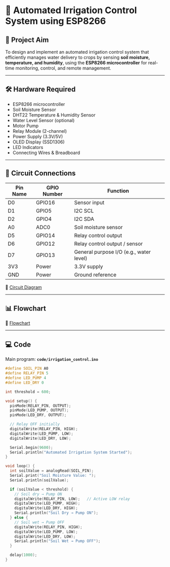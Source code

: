 # 🌱 Automated Irrigation Control System using ESP8266

## 📌 Project Aim
To design and implement an automated irrigation control system that efficiently manages water delivery to crops by sensing **soil moisture, temperature, and humidity**, using the **ESP8266 microcontroller** for real-time monitoring, control, and remote management.  

---

## 🛠️ Hardware Required
- ESP8266 microcontroller  
- Soil Moisture Sensor  
- DHT22 Temperature & Humidity Sensor  
- Water Level Sensor (optional)  
- Motor Pump  
- Relay Module (2-channel)  
- Power Supply (3.3V/5V)  
- OLED Display (SSD1306)  
- LED Indicators  
- Connecting Wires & Breadboard  

---

## 🔌 Circuit Connections

| Pin Name | GPIO Number | Function |
|----------|-------------|----------|
| D0       | GPIO16      | Sensor input |
| D1       | GPIO5       | I2C SCL |
| D2       | GPIO4       | I2C SDA |
| A0       | ADC0        | Soil moisture sensor |
| D5       | GPIO14      | Relay control output |
| D6       | GPIO12      | Relay control output / sensor |
| D7       | GPIO13      | General purpose I/O (e.g., water level) |
| 3V3      | Power       | 3.3V supply |
| GND      | Power       | Ground reference |

📂 [Circuit Diagram](circuit/circuit_diagram.png)

---

## 📊 Flowchart
📂 [Flowchart](docs/flowchart.png)

---

## 💻 Code
Main program: **`code/irrigation_control.ino`**

```cpp
#define SOIL_PIN A0 
#define RELAY_PIN 5   
#define LED_PUMP 4    
#define LED_DRY 0     

int threshold = 600;  

void setup() {
  pinMode(RELAY_PIN, OUTPUT);
  pinMode(LED_PUMP, OUTPUT);
  pinMode(LED_DRY, OUTPUT);

  // Relay OFF initially
  digitalWrite(RELAY_PIN, HIGH);
  digitalWrite(LED_PUMP, LOW);
  digitalWrite(LED_DRY, LOW);

  Serial.begin(9600);
  Serial.println("Automated Irrigation System Started");  
}

void loop() {
  int soilValue = analogRead(SOIL_PIN);
  Serial.print("Soil Moisture Value: ");
  Serial.println(soilValue);

  if (soilValue < threshold) {
    // Soil dry → Pump ON
    digitalWrite(RELAY_PIN, LOW);   // Active LOW relay
    digitalWrite(LED_PUMP, HIGH);
    digitalWrite(LED_DRY, HIGH);
    Serial.println("Soil Dry → Pump ON");
  } else {
    // Soil wet → Pump OFF
    digitalWrite(RELAY_PIN, HIGH);
    digitalWrite(LED_PUMP, LOW);
    digitalWrite(LED_DRY, LOW);
    Serial.println("Soil Wet → Pump OFF");
  }

  delay(1000);
}
